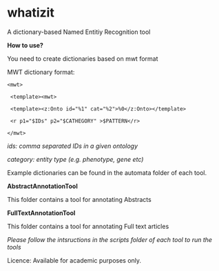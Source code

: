 # whatizit
A dictionary-based Named Entitiy Recognition tool


**How to use?**

You need to create dictionaries based on mwt format

MWT dictionary format:

```
<mwt>
 
 <template><mwt>
 
 <template><z:Onto id="%1" cat="%2">%0</z:Onto></template>
 
 <r p1="$IDs" p2="$CATHEGORY" >$PATTERN</r>

</mwt> 
``` 

 
*ids: comma separated IDs in a given ontology*
 
*category: entity type (e.g. phenotype, gene etc)*

Example dictionaries can be found in the automata folder of each tool.


**AbstractAnnotationTool**
  
This folder contains a tool for annotating Abstracts



**FullTextAnnotationTool**

This folder contains a tool for annotating Full text articles


*Please follow the intsructions in the scripts folder of each tool to run the tools*

Licence: Available for academic purposes only.
